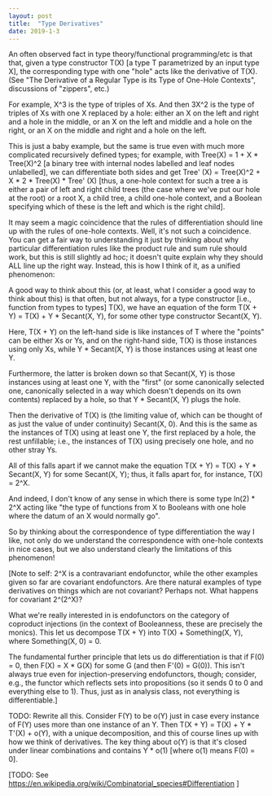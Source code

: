 ```yaml
---
layout: post
title:  "Type Derivatives"
date: 2019-1-3
---
```


An often observed fact in type theory/functional programming/etc is that that, given a type constructor T(X) [a type T parametrized by an input type X], the corresponding type with one "hole" acts like the derivative of T(X). (See "The Derivative of a Regular Type is its Type of One-Hole Contexts", discussions of "zippers", etc.)

For example, X^3 is the type of triples of Xs. And then 3X^2 is the type of triples of Xs with one X replaced by a hole: either an X on the left and right and a hole in the middle, or an X on the left and middle and a hole on the right, or an X on the middle and right and a hole on the left.

This is just a baby example, but the same is true even with much more complicated recursively defined types; for example, with Tree(X) = 1 + X * Tree(X)^2 [a binary tree with internal nodes labelled and leaf nodes unlabelled], we can differentiate both sides and get Tree' (X) = Tree(X)^2 + X * 2 * Tree(X) * Tree' (X) [thus, a one-hole context for such a tree a is either a pair of left and right child trees (the case where we've put our hole at the root) or a root X, a child tree, a child one-hole context, and a Boolean specifying which of these is the left and which is the right child].

It may seem a magic coincidence that the rules of differentiation should line up with the rules of one-hole contexts. Well, it's not such a coincidence. You can get a fair way to understanding it just by thinking about why particular differentiation rules like the product rule and sum rule should work, but this is still slightly ad hoc; it doesn't quite explain why they should ALL line up the right way. Instead, this is how I think of it, as a unified phenomenon:

A good way to think about this (or, at least, what I consider a good way to think about this) is that often, but not always, for a type constructor [i.e., function from types to types] T(X), we have an equation of the form T(X + Y) = T(X) + Y * Secant(X, Y), for some other type constructor Secant(X, Y).

Here, T(X + Y) on the left-hand side is like instances of T where the "points" can be either Xs or Ys, and on the right-hand side, T(X) is those instances using only Xs, while Y * Secant(X, Y) is those instances using at least one Y.

Furthermore, the latter is broken down so that Secant(X, Y) is those instances using at least one Y, with the "first" (or some canonically selected one, canonically selected in a way which doesn't depends on its own contents) replaced by a hole, so that Y * Secant(X, Y) plugs the hole.

Then the derivative of T(X) is (the limiting value of, which can be thought of as just the value of under continuity) Secant(X, 0). And this is the same as the instances of T(X) using at least one Y, the first replaced by a hole, the rest unfillable; i.e., the instances of T(X) using precisely one hole, and no other stray Ys.

All of this falls apart if we cannot make the equation T(X + Y) = T(X) + Y * Secant(X, Y) for some Secant(X, Y); thus, it falls apart for, for instance, T(X) = 2^X.

And indeed, I don't know of any sense in which there is some type ln(2) * 2^X acting like "the type of functions from X to Booleans with one hole where the datum of an X would normally go".

So by thinking about the correspondence of type differentiation the way I like, not only do we understand the correspondence with one-hole contexts in nice cases, but we also understand clearly the limitations of this phenomenon!

[Note to self: 2^X is a contravariant endofunctor, while the other examples given so far are covariant endofunctors. Are there natural examples of type derivatives on things which are not covariant? Perhaps not. What happens for covariant 2^(2^X)?

What we're really interested in is endofunctors on the category of coproduct injections (in the context of Booleanness, these are precisely the monics). This let us decompose T(X + Y) into T(X) + Something(X, Y), where Something(X, 0) = 0.

The fundamental further principle that lets us do differentiation is that if F(0) = 0, then F(X) = X * G(X) for some G (and then F'(0) = G(0)). This isn't always true even for injection-preserving endofunctors, though; consider, e.g., the functor which reflects sets into propositions (so it sends 0 to 0 and everything else to 1). Thus, just as in analysis class, not everything is differentiable.]

TODO: Rewrite all this. Consider F(Y) to be o(Y) just in case every instance of F(Y) uses more than one instance of an Y. Then T(X + Y) = T(X) + Y * T'(X) + o(Y), with a unique decomposition, and this of course lines up with how we think of derivatives. The key thing about o(Y) is that it's closed under linear combinations and contains Y * o(1) [where o(1) means F(0) = 0].

[TODO: See https://en.wikipedia.org/wiki/Combinatorial_species#Differentiation ]